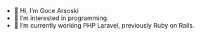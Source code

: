 - 👋 Hi, I’m Goce Arsoski
- 👀 I’m interested in programming.
- 🌱 I’m currently working PHP Laravel, previously Ruby on Rails.
<!--- - 💞️ I’m looking to collaborate on RoR projects.
- 📫 How to reach me ... --->

<!---
goce-arsoski/goce-arsoski is a ✨ special ✨ repository because its `README.md` (this file) appears on your GitHub profile.
You can click the Preview link to take a look at your changes.
--->
